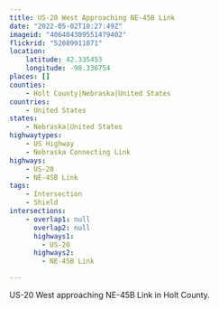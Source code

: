 ```yaml
---
title: US-20 West Approaching NE-45B Link
date: "2022-05-02T10:27:49Z"
imageid: "406404309551479402"
flickrid: "52089911871"
location:
    latitude: 42.335453
    longitude: -98.336754
places: []
counties:
    - Holt County|Nebraska|United States
countries:
    - United States
states:
    - Nebraska|United States
highwaytypes:
    - US Highway
    - Nebraska Connecting Link
highways:
    - US-20
    - NE-45B Link
tags:
    - Intersection
    - Shield
intersections:
    - overlap1: null
      overlap2: null
      highways1:
        - US-20
      highways2:
        - NE-45B Link

---
```

US-20 West approaching NE-45B Link in Holt County.